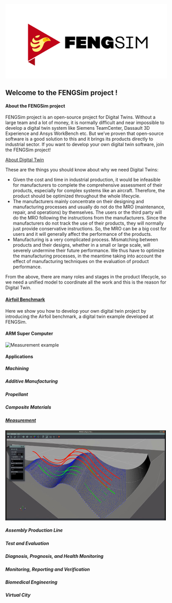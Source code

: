 ![FENGSim logo](images/Fengsim_logo_hi_2.png)

## Welcome to the FENGSim project !

#### About the FENGSim project

FENGSim project is an open-source project for Digital Twins. Without a large team and a lot of money, it is normally difficult and near impossible to develop a digital twin system like Siemens TeamCenter, Dassault 3D Experience and Ansys WorkBench etc. But we’ve proven that open-source software is a good solution to this and it brings its products directly to industrial sector. If you want to develop your own digital twin software, join the FENGSim project!

<u>About Digital Twin</u>

These are the things you should know about why we need Digital Twins:

- Given the cost and time in industrial production, it would be infeasible for manufacturers to complete the comprehensive assessment of their products, especially for complex systems like an aircraft. Therefore, the product should be optimized throughout the whole lifecycle. 
- The manufacturers mainly concentrate on their designing and manufacturing processes and usually do not do the MRO (maintenance, repair, and operations) by themselves. The users or the third party will do the MRO following the instructions from the manufacturers. Since the manufacturers do not track the use of their products, they will normally just provide conservative instructions. So, the MRO can be a big cost for users and it will generally affect the performance of the products.
- Manufacturing is a very complicated process. Mismatching between products and their designs, whether in a small or large scale, will severely undermine their future performance. We thus have to optimize the manufacturing processes, in the meantime taking into account the effect of manufacturing techniques on the evaluation of product performance. 

From the above, there are many roles and stages in the product lifecycle, so we need a unified model  to coordinate all the work and this is the reason for Digital Twin. 

#### [Airfoil Benchmark](https://github.com/fengsim/FENGSim-Dev/wiki/Home)

Here we show you how to develop your own digital twin project by introducing the Airfoil benchmark, a digital twin example developed at FENGSim.   

#### ARM Super Computer

![Measurement example](images/Mark-1.png)

#### Applications

##### Machining

##### Additive Manufacturing

##### Propellant

##### Composite Materials

##### [Measurement](https://github.com/fengsim/FENGSim-Dev/wiki/Measurement)

![Measurement example](images/meas.jpg)

##### Assembly Production Line

##### Test and Evaluation

##### Diagnosis, Prognosis, and Health Monitoring

##### Monitoring, Reporting and Verification

##### Biomedical Engineering

##### Virtual City

